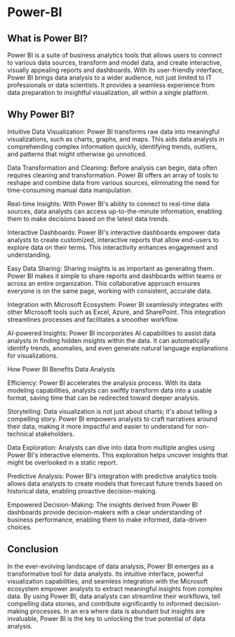 # Power-BI

## What is Power BI?

Power BI is a suite of business analytics tools that allows users to connect to various data sources, transform and model data, and create interactive, visually appealing reports and dashboards. With its user-friendly interface, Power BI brings data analysis to a wider audience, not just limited to IT professionals or data scientists. It provides a seamless experience from data preparation to insightful visualization, all within a single platform.

## Why Power BI?

Intuitive Data Visualization: Power BI transforms raw data into meaningful visualizations, such as charts, graphs, and maps. This aids data analysts in comprehending complex information quickly, identifying trends, outliers, and patterns that might otherwise go unnoticed.

Data Transformation and Cleaning: Before analysis can begin, data often requires cleaning and transformation. Power BI offers an array of tools to reshape and combine data from various sources, eliminating the need for time-consuming manual data manipulation.

Real-time Insights: With Power BI's ability to connect to real-time data sources, data analysts can access up-to-the-minute information, enabling them to make decisions based on the latest data trends.

Interactive Dashboards: Power BI's interactive dashboards empower data analysts to create customized, interactive reports that allow end-users to explore data on their terms. This interactivity enhances engagement and understanding.

Easy Data Sharing: Sharing insights is as important as generating them. Power BI makes it simple to share reports and dashboards within teams or across an entire organization. This collaborative approach ensures everyone is on the same page, working with consistent, accurate data.

Integration with Microsoft Ecosystem: Power BI seamlessly integrates with other Microsoft tools such as Excel, Azure, and SharePoint. This integration streamlines processes and facilitates a smoother workflow.

AI-powered Insights: Power BI incorporates AI capabilities to assist data analysts in finding hidden insights within the data. It can automatically identify trends, anomalies, and even generate natural language explanations for visualizations.

How Power BI Benefits Data Analysts

Efficiency: Power BI accelerates the analysis process. With its data modeling capabilities, analysts can swiftly transform data into a usable format, saving time that can be redirected toward deeper analysis.

Storytelling: Data visualization is not just about charts; it's about telling a compelling story. Power BI empowers analysts to craft narratives around their data, making it more impactful and easier to understand for non-technical stakeholders.

Data Exploration: Analysts can dive into data from multiple angles using Power BI's interactive elements. This exploration helps uncover insights that might be overlooked in a static report.

Predictive Analysis: Power BI's integration with predictive analytics tools allows data analysts to create models that forecast future trends based on historical data, enabling proactive decision-making.

Empowered Decision-Making: The insights derived from Power BI dashboards provide decision-makers with a clear understanding of business performance, enabling them to make informed, data-driven choices.

## Conclusion

In the ever-evolving landscape of data analysis, Power BI emerges as a transformative tool for data analysts. Its intuitive interface, powerful visualization capabilities, and seamless integration with the Microsoft ecosystem empower analysts to extract meaningful insights from complex data. By using Power BI, data analysts can streamline their workflows, tell compelling data stories, and contribute significantly to informed decision-making processes. In an era where data is abundant but insights are invaluable, Power BI is the key to unlocking the true potential of data analysis.
